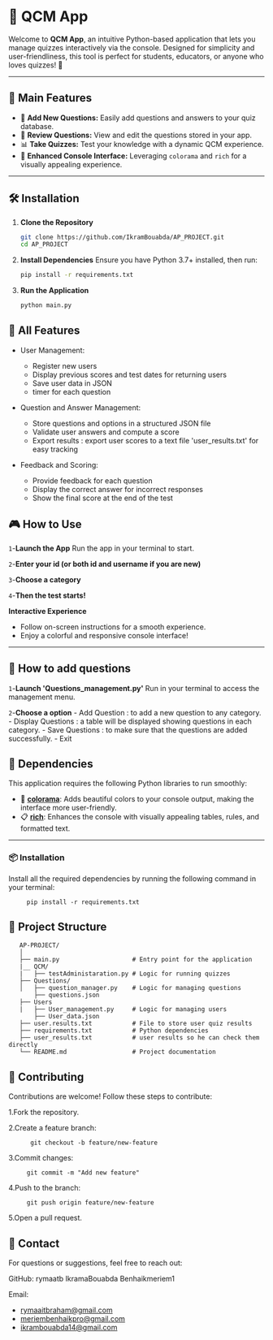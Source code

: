 # 📝 QCM App

Welcome to **QCM App**, an intuitive Python-based application that lets you manage quizzes interactively via the console. Designed for simplicity and user-friendliness, this tool is perfect for students, educators, or anyone who loves quizzes! 🎉

---

## 🌟 Main Features

- 🚀 **Add New Questions:** Easily add questions and answers to your quiz database.
- 📜 **Review Questions:** View and edit the questions stored in your app.
- 📊 **Take Quizzes:** Test your knowledge with a dynamic QCM experience.
- 🎨 **Enhanced Console Interface:** Leveraging `colorama` and `rich` for a visually appealing experience.

---

## 🛠️ Installation

1. **Clone the Repository**
   ```bash
   git clone https://github.com/IkramBouabda/AP_PROJECT.git
   cd AP_PROJECT
   ```
2. **Install Dependencies**
   Ensure you have Python 3.7+ installed, then run:
   ```bash
   pip install -r requirements.txt
   ```
3. **Run the Application**
   ```bash
   python main.py
   ```

## 🌟 All Features

- User Management:

  - Register new users
  - Display previous scores and test dates for returning users
  - Save user data in JSON
  - timer for each question

- Question and Answer Management:

  - Store questions and options in a structured JSON file
  - Validate user answers and compute a score
  - Export results : export user scores to a text file 'user_results.txt' for easy tracking

- Feedback and Scoring:

  - Provide feedback for each question
  - Display the correct answer for incorrect responses
  - Show the final score at the end of the test

## 🎮 How to Use

`1`-**Launch the App**
Run the app in your terminal to start.

`2`-**Enter your id (or both id and username if you are new)** 

`3`-**Choose a category**

`4`-**Then the test starts!**

**Interactive Experience**

- Follow on-screen instructions for a smooth experience.
- Enjoy a colorful and responsive console interface!

---
## :pencil:  How to add questions

`1`-**Launch 'Questions_management.py'**
Run in your terminal to access the management menu.

`2`-**Choose a option**
      - Add Question : to add a new question to any category.
      - Display Questions : a table will be displayed showing questions in each category.
      - Save Questions : to make sure that the questions are added successfully.
      - Exit

## 🛑 Dependencies

This application requires the following Python libraries to run smoothly:

- 🎨 **[colorama](https://pypi.org/project/colorama/)**: Adds beautiful colors to your console output, making the interface more user-friendly.
- 📋 **[rich](https://pypi.org/project/rich/)**: Enhances the console with visually appealing tables, rules, and formatted text.

---

### 📦 Installation

Install all the required dependencies by running the following command in your terminal:

         pip install -r requirements.txt

## 📂 Project Structure

       AP-PROJECT/
       │
       ├── main.py                    # Entry point for the application
       |__ QCM/
       |   ├── testAdministaration.py # Logic for running quizzes
       ├── Questions/
       │   ├── question_manager.py    # Logic for managing questions
           ├── questions.json
       ├── Users
       |   ├── User_management.py     # Logic for managing users
           ├── User_data.json
       ├── user.results.txt           # File to store user quiz results
       ├── requirements.txt           # Python dependencies
       ├── user_results.txt           # user results so he can check them directly 
       └── README.md                  # Project documentation

## 🤝 Contributing

Contributions are welcome! Follow these steps to contribute:

1.Fork the repository.

2.Create a feature branch:

          git checkout -b feature/new-feature

3.Commit changes:

         git commit -m "Add new feature"

4.Push to the branch:

         git push origin feature/new-feature

5.Open a pull request.

## 📧 Contact

For questions or suggestions, feel free to reach out:

GitHub: rymaatb IkramaBouabda Benhaikmeriem1

Email: 
   - rymaaitbraham@gmail.com
   - meriembenhaikpro@gmail.com
   - ikrambouabda14@gmail.com
